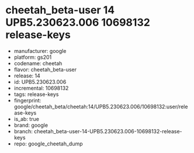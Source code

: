 # cheetah_beta-user 14 UPB5.230623.006 10698132 release-keys
- manufacturer: google
- platform: gs201
- codename: cheetah
- flavor: cheetah_beta-user
- release: 14
- id: UPB5.230623.006
- incremental: 10698132
- tags: release-keys
- fingerprint: google/cheetah_beta/cheetah:14/UPB5.230623.006/10698132:user/release-keys
- is_ab: true
- brand: google
- branch: cheetah_beta-user-14-UPB5.230623.006-10698132-release-keys
- repo: google_cheetah_dump

